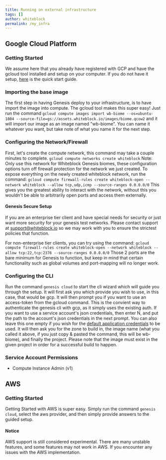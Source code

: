 ```yaml
---
title: Running on external infrastructure
tags: []
author: whiteblock
permalink: /my_infra
---
```


## Google Cloud Platform

### Getting Started
We assume here that you already have registered with GCP and have the gcloud tool installed and setup on your computer. If you do not have it setup, [here](https://cloud.google.com/functions/docs/quickstart) is the quick start guide.

### Importing the base image
The first step in having Genesis deploy to your infrastructure, is to have import the image into compute.
The gcloud tool makes this super easy! Just run the command `gcloud compute images import wb-biome --os=ubuntu-1804 --source-file=gs://assets.whiteblock.io/images/biome.qcow2` and it will import our image as an image named "wb-biome". You can name it whatever you want, but take note of what you name it for the next step.

### Configuring the Network/Firewall
First, let's create the compute network, this command may take a couple minutes to complete.
`gcloud compute networks create whiteblock`
Note: Only use this network for Whiteblock Genesis biomes, these configuration options turn off firewall protection for the network we just created. 
To expose everything on the newly created whiteblock network, run the command:
`gcloud compute firewall-rules create whiteblock-open --network whiteblock --allow tcp,udp,icmp --source-ranges 0.0.0.0/0`
This gives you the greatest ability to interact with the network, without this you wouldn't be able to arbitrarily open ports and access them externally.

#### Genesis Secure Setup
If you are an enterprise tier client and have special needs for security or just want more security for your genesis test networks. Please contact support at support@whiteblock.io so we may work with you to ensure the strictest policies that function.

For non-enterprise tier clients, you can try using the command:
`gcloud compute firewall-rules create whiteblock-open --network whiteblock --allow tcp:22,tcp:2376 --source-ranges 0.0.0.0/0`
Those 2 ports are the bare minimum for Genesis to function, but keep in mind that certain functionality such as global volumes and port-mapping will no longer work. 

### Configuring the CLI
Run the command `genesis cloud` to start the cli wizard which will guide you through the setup.
It will first ask you which provide you wish to use, in this case, that would be gcp.
It will then prompt you if you want to use an access-token from the gcloud command. This is the convient way to authenticate the genesis cli with gcp, as it simply uses the existing auth. If you want to use a service account's json credentials, then enter N, and put the path to the account's json credentials in the next prompt. You can also leave this one empty if you wish for the [default application credentials](https://cloud.google.com/sdk/gcloud/reference/auth/application-default) to be used. 
It will then ask you for the zone to build in, the image name (what you called it above, if you just copy & pasted the command, this will be wb-biome), and finally the project. Please note that the image must exist in the given project in order for a successful build to happen.

### Service Account Permissions

* Compute Instance Admin (v1)

## AWS

### Getting Started
Getting Started with AWS is super easy. 
Simply run the command `genesis cloud`, select the aws provider, and then simply provide answers to the guided setup.

#### Notice
AWS support is still considered experimental. There are many unstable features, and some features may not work in AWS. If you encounter any issues with the AWS implementation. 

